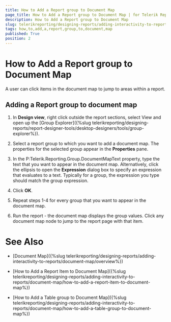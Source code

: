 ```yaml
---
title: How to Add a Report group to Document Map
page_title: How to Add a Report group to Document Map | for Telerik Reporting Documentation
description: How to Add a Report group to Document Map
slug: telerikreporting/designing-reports/adding-interactivity-to-reports/document-map/how-to-add-a-report-group-to-document-map
tags: how,to,add,a,report,group,to,document,map
published: True
position: 2
---
```


# How to Add a Report group to Document Map



A user can click items in the document map to jump 
    	to areas within a report.

## Adding a Report group to document map

1. In __Design view__, right click outside the report sections, select View and open up the 
		[Group Explorer]({%slug telerikreporting/designing-reports/report-designer-tools/desktop-designers/tools/group-explorer%}).

1. Select a report group to which you want to add a document map. The properties for the selected group appear in the __Properties__ pane.


1. In the P:Telerik.Reporting.Group.DocumentMapText property, type the text 
	that you want to appear in the document map. Alternatively, click the ellipsis to open the __Expression__ dialog box to specify an 
	expression that evaluates to a text.
	Typically for a group, the expression you type should match the group expression.

1. Click __OK__.

1. Repeat steps 1-4 for every group that you want to appear in the document map.

1. Run the report - the document map displays the group values. Click any document map node to jump to the report page with that item.

# See Also

 * [Document Map]({%slug telerikreporting/designing-reports/adding-interactivity-to-reports/document-map/overview%})

 * [How to Add a Report Item to Document Map]({%slug telerikreporting/designing-reports/adding-interactivity-to-reports/document-map/how-to-add-a-report-item-to-document-map%})

 * [How to Add a Table group to Document Map]({%slug telerikreporting/designing-reports/adding-interactivity-to-reports/document-map/how-to-add-a-table-group-to-document-map%})
